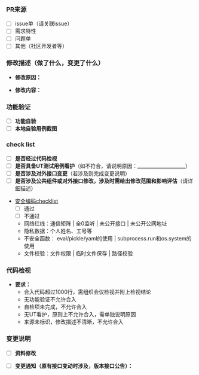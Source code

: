 ### PR来源
- [ ] issue单（请关联issue）
- [ ] 需求特性
- [ ] 问题单
- [ ] 其他（社区开发者等）

### 修改描述（做了什么，变更了什么）
- **修改原因：**

- **修改内容：**

### 功能验证
- [ ] **功能自验**
- [ ] **本地自验用例截图**

### check list
- [ ] **是否经过代码检视**
- [ ] **是否具备UT测试用例看护**（如不符合，请说明原因：____________________）
- [ ] **是否涉及对外接口变更**（若涉及则完成变更说明）
- [ ] **是否涉及公共组件或对外接口修改，涉及时需给出修改范围和影响评估**（请详细描述）
- [安全编码checklist](https://gitee.com/mindspore/mindformers/wikis/%E5%AE%89%E5%85%A8%E7%BC%96%E7%A0%81%E6%A3%80%E8%A7%86)
    - [ ] 通过
    - [ ] 不通过
    - 网络红线：通信矩阵 | 全0监听 | 未公开接口 | 未公开公网地址
    - 隐私数据：个人姓名、工号等
    - 不安全函数： eval/pickle/yaml的使用 | subprocess.run和os.system的使用
    - 文件校验：文件权限 | 临时文件保存 | 路径校验

### 代码检视
- **要求：**
    - 合入代码超过1000行，需组织会议检视并附上检视结论
    - 无功能验证不允许合入
    - 自检项未完成，不允许合入
    - 无UT看护，原则上不允许合入，需单独说明原因
    - 来源未标识，修改描述不清晰，不允许合入

### 变更说明
- [ ] **资料修改**
- [ ] **变更通知（原有接口变动时涉及，版本接口公告）：**




